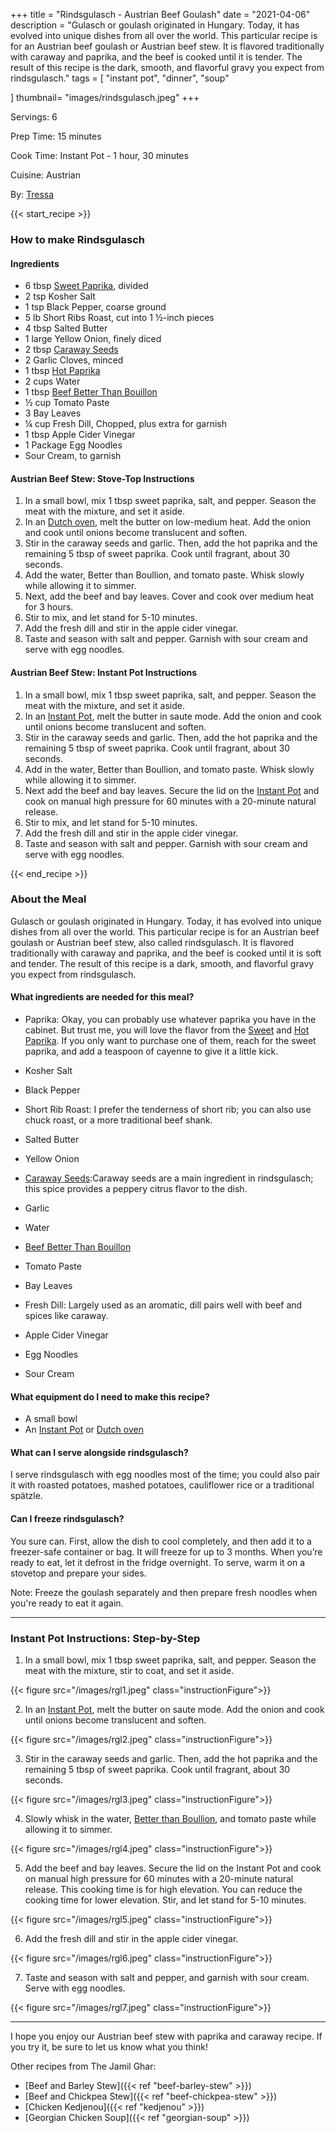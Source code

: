 
+++
title = "Rindsgulasch - Austrian Beef Goulash"
date = "2021-04-06"
description = "Gulasch or goulash originated in Hungary. Today, it has evolved into unique dishes from all over the world. This particular recipe is for an Austrian beef goulash or Austrian beef stew. It is flavored traditionally with caraway and paprika, and the beef is cooked until it is tender. The result of this recipe is the dark, smooth, and flavorful gravy you expect from rindsgulasch."
tags = [
    "instant pot",
    "dinner",
    "soup"
   
]
thumbnail= "images/rindsgulasch.jpeg"
+++

Servings: 6<!--more-->

Prep Time: 15 minutes

Cook Time: Instant Pot - 1 hour, 30 minutes 

Cuisine: Austrian

By: [Tressa](https://www.jamilghar.com/about/)

{{< start_recipe >}}

### How to make Rindsgulasch 

#### Ingredients 

* 6 tbsp [Sweet Paprika](https://amzn.to/3jJjOGx), divided
* 2 tsp Kosher Salt 
* 1 tsp Black Pepper, coarse ground
* 5 lb Short Ribs Roast, cut into 1 ½-inch pieces 
* 4 tbsp Salted Butter
* 1 large Yellow Onion, finely diced 
* 2 tbsp [Caraway Seeds](https://amzn.to/3b6l7Ls) 
* 2 Garlic Cloves, minced
* 1 tbsp [Hot Paprika](https://amzn.to/2ZeqanW) 
* 2 cups Water
* 1 tbsp [Beef Better Than Bouillon](https://amzn.to/3qUFukL)
* ½ cup Tomato Paste 
* 3 Bay Leaves
* ¼ cup Fresh Dill, Chopped, plus extra for garnish 
* 1 tbsp Apple Cider Vinegar
* 1 Package Egg Noodles
* Sour Cream, to garnish 

#### Austrian Beef Stew: Stove-Top Instructions 

1. In a small bowl, mix 1 tbsp sweet paprika, salt, and pepper. Season the meat with the mixture, and set it aside. 
2. In an [Dutch oven](https://amzn.to/3wIA1Bu), melt the butter on low-medium heat. Add the onion and cook until onions become translucent and soften. 
3. Stir in the caraway seeds and garlic. Then, add the hot paprika and the remaining 5 tbsp of sweet paprika. Cook until fragrant, about 30 seconds. 
4. Add the water, Better than Boullion, and tomato paste. Whisk slowly while allowing it to simmer. 
5. Next, add the beef and bay leaves. Cover and cook over medium heat for 3 hours. 
6. Stir to mix, and let stand for 5-10 minutes. 
7. Add the fresh dill and stir in the apple cider vinegar. 
8. Taste and season with salt and pepper. Garnish with sour cream and serve with egg noodles.

#### Austrian Beef Stew: Instant Pot Instructions 

1. In a small bowl, mix 1 tbsp sweet paprika, salt, and pepper. Season the meat with the mixture, and set it aside. 
2. In an [Instant Pot](https://amzn.to/3qfNYCZ), melt the butter in saute mode. Add the onion and cook until onions become translucent and soften. 
3. Stir in the caraway seeds and garlic. Then, add the hot paprika and the remaining 5 tbsp of sweet paprika. Cook until fragrant, about 30 seconds. 
4. Add in the water, Better than Boullion, and tomato paste. Whisk slowly while allowing it to simmer. 
5. Next add the beef and bay leaves. Secure the lid on the [Instant Pot](https://amzn.to/3qfNYCZ) and cook on manual high pressure for 60 minutes with a 20-minute natural release.
6. Stir to mix, and let stand for 5-10 minutes. 
7. Add the fresh dill and stir in the apple cider vinegar. 
8. Taste and season with salt and pepper. Garnish with sour cream and serve with egg noodles.

{{< end_recipe >}}

### About the Meal 

Gulasch or goulash originated in Hungary. Today, it has evolved into unique dishes from all over the world. This particular recipe is for an Austrian beef goulash or Austrian beef stew, also called rindsgulasch. It is flavored traditionally with caraway and paprika, and the beef is cooked until it is soft and tender. The result of this recipe is a dark, smooth, and flavorful gravy you expect from rindsgulasch.

#### What ingredients are needed for this meal?

* Paprika: Okay, you can probably use whatever paprika you have in the cabinet. But trust me, you will love the flavor from the [Sweet](https://amzn.to/3jJjOGx) and [Hot Paprika](https://amzn.to/2ZeqanW). If you only want to purchase one of them, reach for the sweet paprika, and add a teaspoon of cayenne to give it a little kick. 

* Kosher Salt 

* Black Pepper

* Short Rib Roast: I prefer the tenderness of short rib; you can also use chuck roast, or a more traditional beef shank. 

* Salted Butter

* Yellow Onion

* [Caraway Seeds](https://amzn.to/3b6l7Ls):Caraway seeds are a main ingredient in rindsgulasch; this spice provides a peppery citrus flavor to the dish. 
 
* Garlic 

* Water

* [Beef Better Than Bouillon](https://amzn.to/3qUFukL)

* Tomato Paste 

* Bay Leaves

* Fresh Dill: Largely used as an aromatic, dill pairs well with beef and spices like caraway.

* Apple Cider Vinegar

* Egg Noodles

* Sour Cream 

#### What equipment do I need to make this recipe?

* A small bowl
* An [Instant Pot](https://amzn.to/3qfNYCZ) or [Dutch oven](https://amzn.to/3wIA1Bu)

#### What can I serve alongside rindsgulasch? 

I serve rindsgulasch with egg noodles most of the time; you could also pair it with roasted potatoes, mashed potatoes, cauliflower rice or a traditional spätzle. 

#### Can I freeze rindsgulasch?

You sure can. First, allow the dish to cool completely, and then add it to a freezer-safe container or bag. It will freeze for up to 3 months. When you’re ready to eat, let it defrost in the fridge overnight. To serve, warm it on a stovetop and prepare your sides. 

Note: Freeze the goulash separately and then prepare fresh noodles when you're ready to eat it again. 

---- 

### Instant Pot Instructions: Step-by-Step

1. In a small bowl, mix 1 tbsp sweet paprika, salt, and pepper. Season the meat with the mixture, stir to coat, and set it aside. 

{{< figure src="/images/rgl1.jpeg" class="instructionFigure">}}

2. In an [Instant Pot](https://amzn.to/3qfNYCZ), melt the butter on saute mode. Add the onion and cook until onions become translucent and soften. 

{{< figure src="/images/rgl2.jpeg" class="instructionFigure">}}

3. Stir in the caraway seeds and garlic. Then, add the hot paprika and the remaining 5 tbsp of sweet paprika. Cook until fragrant, about 30 seconds. 

{{< figure src="/images/rgl3.jpeg" class="instructionFigure">}}

4. Slowly whisk in the water, [Better than Boullion](https://amzn.to/3qUFukL), and tomato paste while allowing it to simmer. 

{{< figure src="/images/rgl4.jpeg" class="instructionFigure">}}

5. Add the beef and bay leaves. Secure the lid on the Instant Pot and cook on manual high pressure for 60 minutes with a 20-minute natural release. This cooking time is for high elevation. You can reduce the cooking time for lower elevation. Stir, and let stand for 5-10 minutes. 

{{< figure src="/images/rgl5.jpeg" class="instructionFigure">}}

6. Add the fresh dill and stir in the apple cider vinegar. 

{{< figure src="/images/rgl6.jpeg" class="instructionFigure">}}

7. Taste and season with salt and pepper, and garnish with sour cream. Serve with egg noodles. 

{{< figure src="/images/rgl7.jpeg" class="instructionFigure">}}

---- 

I hope you enjoy our Austrian beef stew with paprika and caraway recipe. If you try it, be sure to let us know what you think!

Other recipes from The Jamil Ghar:

* [Beef and Barley Stew]({{< ref "beef-barley-stew" >}})
* [Beef and Chickpea Stew]({{< ref "beef-chickpea-stew" >}})
* [Chicken Kedjenou]({{< ref "kedjenou" >}})
* [Georgian Chicken Soup]({{< ref "georgian-soup" >}})
